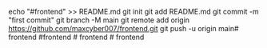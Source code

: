 echo "#frontend" >> README.md
git init
git add README.md
git commit -m "first commit"
git branch -M main
git remote add origin https://github.com/maxcyber007/frontend.git
git push -u origin main#   f r o n t e n d  
 # f r o n t e n d  
 #   f r o n t e n d  
 #   f r o n t e n d  
 